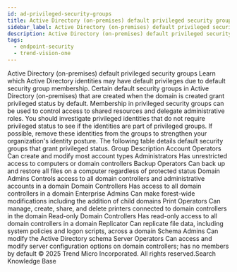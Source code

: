 ```yaml
---
id: ad-privileged-security-groups
title: Active Directory (on-premises) default privileged security groups
sidebar_label: Active Directory (on-premises) default privileged security groups
description: Active Directory (on-premises) default privileged security groups
tags:
  - endpoint-security
  - trend-vision-one
---
```


 Active Directory (on-premises) default privileged security groups Learn which Active Directory identities may have default privileges due to default security group membership. Certain default security groups in Active Directory (on-premises) that are created when the domain is created grant privileged status by default. Membership in privileged security groups can be used to control access to shared resources and delegate administrative roles. You should investigate privileged identities that do not require privileged status to see if the identities are part of privileged groups. If possible, remove these identities from the groups to strengthen your organization's identity posture. The following table details default security groups that grant privileged status. Group Description Account Operators Can create and modify most account types Administrators Has unrestricted access to computers or domain controllers Backup Operators Can back up and restore all files on a computer regardless of protected status Domain Admins Controls access to all domain controllers and administrative accounts in a domain Domain Controllers Has access to all domain controllers in a domain Enterprise Admins Can make forest-wide modifications including the addition of child domains Print Operators Can manage, create, share, and delete printers connected to domain controllers in the domain Read-only Domain Controllers Has read-only access to all domain controllers in a domain Replicator Can replicate file data, including system policies and logon scripts, across a domain Schema Admins Can modify the Active Directory schema Server Operators Can access and modify server configuration options on domain controllers; has no members by default © 2025 Trend Micro Incorporated. All rights reserved.Search Knowledge Base